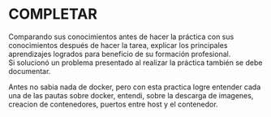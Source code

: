 # COMPLETAR 
Comparando sus conocimientos antes de hacer la práctica con sus conocimientos después de hacer la tarea, explicar los principales aprendizajes logrados para beneficio de su formación profesional.  
Si solucionó un problema presentado al realizar la práctica también se debe documentar.

Antes no sabia nada de docker, pero con esta practica logre entender cada una de las pautas sobre docker, entendi, sobre la descarga de imagenes, creacion de contenedores, puertos entre host y el contenedor.
